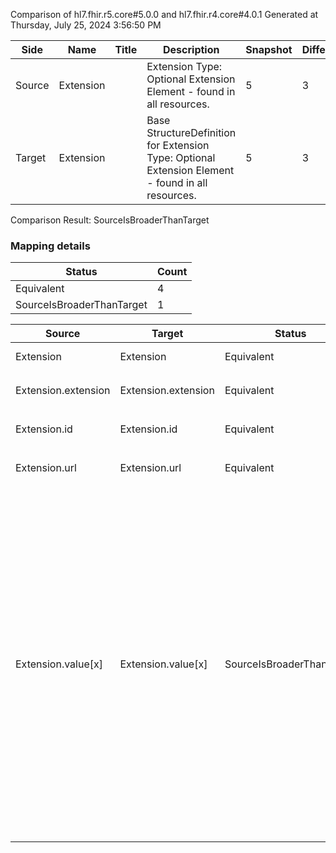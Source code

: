 Comparison of hl7.fhir.r5.core#5.0.0 and hl7.fhir.r4.core#4.0.1
Generated at Thursday, July 25, 2024 3:56:50 PM

| Side | Name | Title | Description | Snapshot | Differential |
| --- | --- | --- | --- | --- | --- |
| Source | Extension |  | Extension Type: Optional Extension Element - found in all resources. | 5 | 3 |
| Target | Extension |  | Base StructureDefinition for Extension Type: Optional Extension Element - found in all resources. | 5 | 3 |


Comparison Result: SourceIsBroaderThanTarget


### Mapping details

| Status | Count |
| ------ | ----- |
Equivalent | 4 |
SourceIsBroaderThanTarget | 1 |


| Source | Target | Status | Message |
| ------ | ------ | ------ | ------- |
| Extension | Extension | Equivalent | R5 `Extension` maps as Equivalent to R4 `Extension` |
| Extension.extension | Extension.extension | Equivalent | R5 `Extension.extension` maps as Equivalent to R4 `Extension.extension` |
| Extension.id | Extension.id | Equivalent | R5 `Extension.id` maps as Equivalent to R4 `Extension.id` |
| Extension.url | Extension.url | Equivalent | R5 `Extension.url` maps as Equivalent to R4 `Extension.url` |
| Extension.value[x] | Extension.value[x] | SourceIsBroaderThanTarget | R5 `Extension.value[x]` maps as SourceIsBroaderThanTarget to R4 `Extension.value[x]` - value[x] has change due to type change: R5 `value[x]` `integer64` maps as SourceIsBroaderThanTarget for R4 `value[x]`; value[x] has change due to type change: R5 value[x] CodeableReference has no equivalent or mapped type in R4 value[x]; value[x] has change due to type change: R5 value[x] RatioRange has no equivalent or mapped type in R4 value[x]; value[x] has change due to type change: R5 value[x] Availability has no equivalent or mapped type in R4 value[x]; value[x] has change due to type change: R5 value[x] ExtendedContactDetail has no equivalent or mapped type in R4 value[x] |

